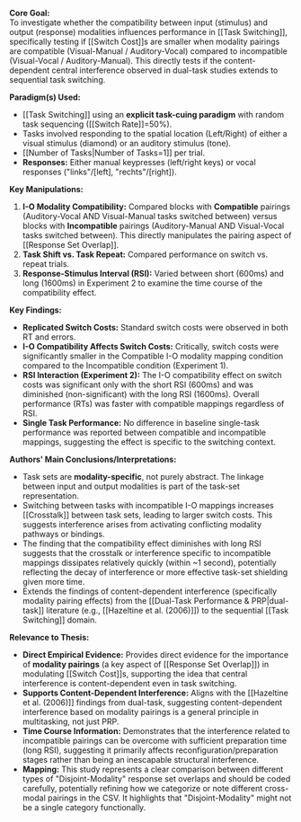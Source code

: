 **Core Goal:**  
To investigate whether the compatibility between input (stimulus) and output (response) modalities influences performance in [[Task Switching]], specifically testing if [[Switch Cost]]s are smaller when modality pairings are compatible (Visual-Manual / Auditory-Vocal) compared to incompatible (Visual-Vocal / Auditory-Manual). This directly tests if the content-dependent central interference observed in dual-task studies extends to sequential task switching.

**Paradigm(s) Used:**

- [[Task Switching]] using an **explicit task-cuing paradigm** with random task sequencing ([[Switch Rate]]=50%).
- Tasks involved responding to the spatial location (Left/Right) of either a visual stimulus (diamond) or an auditory stimulus (tone).    
- [[Number of Tasks|Number of Tasks=1]] per trial.
- **Responses:** Either manual keypresses (left/right keys) or vocal responses ("links"/[left], "rechts"/[right]).

**Key Manipulations:**

1. **I-O Modality Compatibility:** Compared blocks with **Compatible** pairings (Auditory-Vocal AND Visual-Manual tasks switched between) versus blocks with **Incompatible** pairings (Auditory-Manual AND Visual-Vocal tasks switched between). This directly manipulates the pairing aspect of [[Response Set Overlap]].
2. **Task Shift vs. Task Repeat:** Compared performance on switch vs. repeat trials.
3. **Response-Stimulus Interval (RSI):** Varied between short (600ms) and long (1600ms) in Experiment 2 to examine the time course of the compatibility effect.

**Key Findings:**

- **Replicated Switch Costs:** Standard switch costs were observed in both RT and errors.
- **I-O Compatibility Affects Switch Costs:** Critically, switch costs were significantly smaller in the Compatible I-O modality mapping condition compared to the Incompatible condition (Experiment 1).
- **RSI Interaction (Experiment 2):** The I-O compatibility effect on switch costs was significant only with the short RSI (600ms) and was diminished (non-significant) with the long RSI (1600ms). Overall performance (RTs) was faster with compatible mappings regardless of RSI.
- **Single Task Performance:** No difference in baseline single-task performance was reported between compatible and incompatible mappings, suggesting the effect is specific to the switching context.

**Authors' Main Conclusions/Interpretations:**

- Task sets are **modality-specific**, not purely abstract. The linkage between input and output modalities is part of the task-set representation.
- Switching between tasks with incompatible I-O mappings increases [[Crosstalk]] between task sets, leading to larger switch costs. This suggests interference arises from activating conflicting modality pathways or bindings.
- The finding that the compatibility effect diminishes with long RSI suggests that the crosstalk or interference specific to incompatible mappings dissipates relatively quickly (within ~1 second), potentially reflecting the decay of interference or more effective task-set shielding given more time.
- Extends the findings of content-dependent interference (specifically modality pairing effects) from the [[Dual-Task Performance & PRP|dual-task]] literature (e.g., [[Hazeltine et al. (2006)]]) to the sequential [[Task Switching]] domain.

**Relevance to Thesis:**

- **Direct Empirical Evidence:** Provides direct evidence for the importance of **modality pairings** (a key aspect of [[Response Set Overlap]]) in modulating [[Switch Cost]]s, supporting the idea that central interference is content-dependent even in task switching.
- **Supports Content-Dependent Interference:** Aligns with the [[Hazeltine et al. (2006)]] findings from dual-task, suggesting content-dependent interference based on modality pairings is a general principle in multitasking, not just PRP.
- **Time Course Information:** Demonstrates that the interference related to incompatible pairings can be overcome with sufficient preparation time (long RSI), suggesting it primarily affects reconfiguration/preparation stages rather than being an inescapable structural interference.
- **Mapping:** This study represents a clear comparison between different types of "Disjoint-Modality" response set overlaps and should be coded carefully, potentially refining how we categorize or note different cross-modal pairings in the CSV. It highlights that "Disjoint-Modality" might not be a single category functionally.
